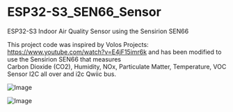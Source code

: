 # ESP32-S3_SEN66_Sensor
ESP32-S3 Indoor Air Quality Sensor using the Sensirion SEN66

This project code was inspired by Volos Projects: https://www.youtube.com/watch?v=E4jF15imr6k and has been modified to use the Sensirion SEN66 that measures 	
Carbon Dioxide (CO2), Humidity, NOx, Particulate Matter, Temperature, VOC Sensor I2C all over and i2c Qwiic bus.

![Image](https://github.com/user-attachments/assets/5fa77a00-8831-4bec-977a-aafe0c30eead)

![Image](https://github.com/user-attachments/assets/0d97d4eb-0a28-4954-a623-4c798a73fc21)
